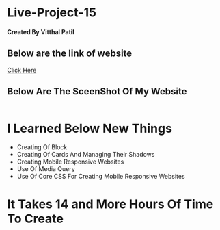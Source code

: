 # Live-Project-15 <br/>
#### Created By Vitthal Patil <br/>
## Below are the link of website <br/>
[Click Here]( https://vitthalpatil0806.github.io/Live-Project-15/) <br/>
## Below Are The SceenShot Of My Website <br/>
![]() <br/>
# I Learned Below New Things <br/>
* Creating Of Block <br/>
* Creating Of Cards And Managing Their Shadows <br/>
* Creating Mobile Responsive Websites <br/>
* Use Of Media Query <br/>
* Use Of Core CSS For Creating Mobile Responsive Websites <br/>
# It Takes 14 and More Hours Of Time To Create <br/>
